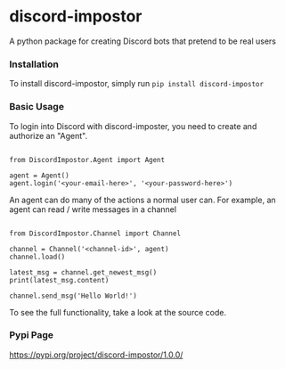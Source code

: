 # discord-impostor
A python package for creating Discord bots that pretend to be real users

### Installation

To install discord-impostor, simply run ```pip install discord-impostor```

### Basic Usage

To login into Discord with discord-imposter, you need to create and authorize an "Agent".

```

from DiscordImpostor.Agent import Agent

agent = Agent()
agent.login('<your-email-here>', '<your-password-here>')

```

An agent can do many of the actions a normal user can. For example, an agent can read / write messages in a channel

```

from DiscordImpostor.Channel import Channel

channel = Channel('<channel-id>', agent)
channel.load()

latest_msg = channel.get_newest_msg()
print(latest_msg.content)

channel.send_msg('Hello World!')

```

To see the full functionality, take a look at the source code.

### Pypi Page

https://pypi.org/project/discord-impostor/1.0.0/